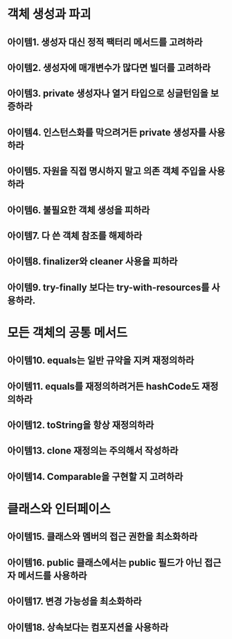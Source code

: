 # 객체 생성과 파괴

 ## 아이템1. 생성자 대신 정적 팩터리 메서드를 고려하라

## 아이템2. 생성자에 매개변수가 많다면 빌더를 고려하라


## 아이템3. private 생성자나 열거 타입으로 싱글턴임을 보증하라

## 아이템4. 인스턴스화를 막으려거든 private 생성자를 사용하라


## 아이템5. 자원을 직접 명시하지 말고 의존 객체 주입을 사용하라


## 아이템6. 불필요한 객체 생성을 피하라


## 아이템7. 다 쓴 객체 참조를 해제하라


## 아이템8. finalizer와 cleaner 사용을 피하라

## 아이템9.  try-finally 보다는 try-with-resources를 사용하라.

# 모든 객체의 공통 메서드
## 아이템10.  equals는 일반 규약을 지켜 재정의하라

## 아이템11. equals를 재정의하려거든 hashCode도 재정의하라

## 아이템12.  toString을 항상 재정의하라

## 아이템13. clone 재정의는 주의해서 작성하라

## 아이템14. Comparable을 구현할 지 고려하라

# 클래스와 인터페이스
## 아이템15. 클래스와 멤버의 접근 권한을 최소화하라

## 아이템16. public 클래스에서는 public 필드가 아닌 접근자 메서드를 사용하라

## 아이템17. 변경 가능성을 최소화하라

## 아이템18. 상속보다는 컴포지션을 사용하라

<!--stackedit_data:
eyJoaXN0b3J5IjpbMTg3NTU4MjU5OSwtMzU2MjI2OTEwXX0=
-->